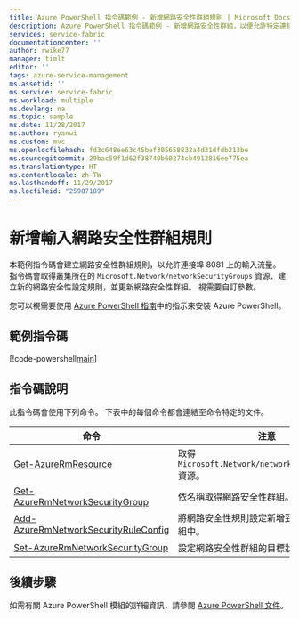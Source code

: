 ```yaml
---
title: Azure PowerShell 指令碼範例 - 新增網路安全性群組規則 | Microsoft Docs
description: Azure PowerShell 指令碼範例 - 新增網路安全性群組，以便允許特定連接埠上的輸入流量。
services: service-fabric
documentationcenter: ''
author: rwike77
manager: timlt
editor: ''
tags: azure-service-management
ms.assetid: ''
ms.service: service-fabric
ms.workload: multiple
ms.devlang: na
ms.topic: sample
ms.date: 11/28/2017
ms.author: ryanwi
ms.custom: mvc
ms.openlocfilehash: fd3c648ee63c45bef305658832a4d31dfdb213be
ms.sourcegitcommit: 29bac59f1d62f38740b60274cb4912816ee775ea
ms.translationtype: HT
ms.contentlocale: zh-TW
ms.lasthandoff: 11/29/2017
ms.locfileid: "25987189"
---
```

# <a name="add-an-inbound-network-security-group-rule"></a>新增輸入網路安全性群組規則

本範例指令碼會建立網路安全性群組規則，以允許連接埠 8081 上的輸入流量。  指令碼會取得叢集所在的 `Microsoft.Network/networkSecurityGroups` 資源、建立新的網路安全性設定規則，並更新網路安全性群組。 視需要自訂參數。

您可以視需要使用 [Azure PowerShell 指南](/powershell/azure/overview)中的指示來安裝 Azure PowerShell。 

## <a name="sample-script"></a>範例指令碼

[!code-powershell[main](../../../powershell_scripts/service-fabric/add-inbound-nsg-rule/add-inbound-nsg-rule.ps1 "Update the RDP port range values")]

## <a name="script-explanation"></a>指令碼說明

此指令碼會使用下列命令。 下表中的每個命令都會連結至命令特定的文件。

| 命令 | 注意 |
|---|---|
| [Get-AzureRmResource](/powershell/module/azurerm.resources/get-azurermresource) | 取得 `Microsoft.Network/networkSecurityGroups` 資源。 |
|[Get-AzureRmNetworkSecurityGroup](/powershell/module/azurerm.network/get-azurermnetworksecuritygroup)| 依名稱取得網路安全性群組。|
|[Add-AzureRmNetworkSecurityRuleConfig](/powershell/module/azurerm.network/add-azurermnetworksecurityruleconfig)| 將網路安全性規則設定新增到網路安全性群組中。 |
|[Set-AzureRmNetworkSecurityGroup](/powershell/module/azurerm.network/set-azurermnetworksecuritygroup)| 設定網路安全性群組的目標狀態。|

## <a name="next-steps"></a>後續步驟

如需有關 Azure PowerShell 模組的詳細資訊，請參閱 [Azure PowerShell 文件](/powershell/azure/overview)。
